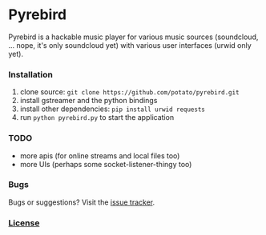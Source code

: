 Pyrebird
========

Pyrebird is a hackable music player for various music sources (soundcloud, ... nope, it's only soundcloud yet) with various user interfaces (urwid only yet).

### Installation

1. clone source: `git clone https://github.com/potato/pyrebird.git`
2. install gstreamer and the python bindings
3. install other dependencies: `pip install urwid requests`
4. run `python pyrebird.py` to start the application

### TODO

* more apis (for online streams and local files too)
* more UIs (perhaps some socket-listener-thingy too)

### Bugs

Bugs or suggestions? Visit the [issue tracker](https://github.com/potato/pyrebird/issues).

### [License](https://github.com/potato/pyrebird/blob/master/LICENSE)

